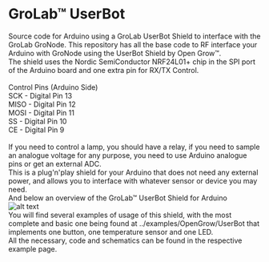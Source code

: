 # GroLab™ UserBot
Source code for Arduino using a GroLab UserBot Shield to interface with the GroLab GroNode.
This repository has all the base code to RF interface your Arduino with GroNode using the UserBot Shield by Open Grow™.
<br />
The shield uses the Nordic SemiConductor NRF24L01+ chip in the SPI port of the Arduino board and one extra pin for RX/TX Control.<br /><br />
Control Pins (Arduino Side)<br />
SCK  - Digital Pin 13<br />
MISO - Digital Pin 12<br />
MOSI - Digital Pin 11<br />
SS   - Digital Pin 10<br />
CE   - Digital Pin 9<br />
<br />
If you need to control a lamp, you should have a relay, if you need to sample an analogue voltage for any purpose, you need to use Arduino analogue pins or get an external ADC.<br />
This is a plug'n'play shield for your Arduino that does not need any external power, and allows you to interface with whatever sensor or device you may need.
<br />And below an overview of the GroLab™ UserBot Shield for Arduino<br />
![alt text](https://www.open-grow.co.uk/shop/img/opengrowimgs/schematics/description/UserBot_Info.png)
<br />You will find several examples of usage of this shield, with the most complete and basic one being found at ../examples/OpenGrow/UserBot that implements one button, one temperature sensor and one LED.
<br />All the necessary, code and schematics can be found in the respective example page.